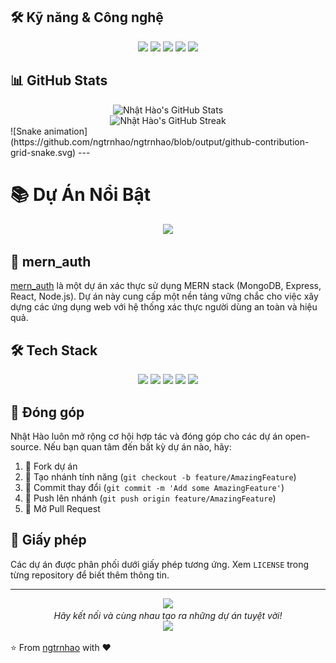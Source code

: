 
## 🛠️ Kỹ năng & Công nghệ

<p align="center">
  <img src="https://img.shields.io/badge/JavaScript-F7DF1E?style=for-the-badge&logo=javascript&logoColor=black">
  <img src="https://img.shields.io/badge/React-20232A?style=for-the-badge&logo=react&logoColor=61DAFB">
  <img src="https://img.shields.io/badge/Node.js-43853D?style=for-the-badge&logo=node.js&logoColor=white">
  <img src="https://img.shields.io/badge/MongoDB-4EA94B?style=for-the-badge&logo=mongodb&logoColor=white">
  <img src="https://img.shields.io/badge/Express.js-404D59?style=for-the-badge">
</p>

## 📊 GitHub Stats

<div align="center">
  <img src="https://github-readme-stats.vercel.app/api?username=ngtrnhao&show_icons=true&theme=radical" alt="Nhật Hào's GitHub Stats">
</div>

<div align="center">
  <img src="https://github-readme-streak-stats.herokuapp.com/?user=ngtrnhao&theme=dark" alt="Nhật Hào's GitHub Streak">
</div>
![Snake animation](https://github.com/ngtrnhao/ngtrnhao/blob/output/github-contribution-grid-snake.svg)
---

# 📚 Dự Án Nổi Bật

<div align="center">
  <img src="https://media.giphy.com/media/3o7TKSjRrfIPjeiVyM/giphy.gif" width="300">
</div>

## 🌟 mern_auth

[mern_auth](https://github.com/ngtrnhao/mern_auth) là một dự án xác thực sử dụng MERN stack (MongoDB, Express, React, Node.js). Dự án này cung cấp một nền tảng vững chắc cho việc xây dựng các ứng dụng web với hệ thống xác thực người dùng an toàn và hiệu quả.



## 🛠️ Tech Stack

<p align="center">
  <img src="https://img.shields.io/badge/JavaScript-F7DF1E?style=for-the-badge&logo=javascript&logoColor=black">
  <img src="https://img.shields.io/badge/React-20232A?style=for-the-badge&logo=react&logoColor=61DAFB">
  <img src="https://img.shields.io/badge/Node.js-43853D?style=for-the-badge&logo=node.js&logoColor=white">
  <img src="https://img.shields.io/badge/MongoDB-4EA94B?style=for-the-badge&logo=mongodb&logoColor=white">
  <img src="https://img.shields.io/badge/Express.js-404D59?style=for-the-badge">
</p>

## 🌈 Đóng góp

Nhật Hào luôn mở rộng cơ hội hợp tác và đóng góp cho các dự án open-source. Nếu bạn quan tâm đến bất kỳ dự án nào, hãy:

1. 🍴 Fork dự án
2. 🔧 Tạo nhánh tính năng (`git checkout -b feature/AmazingFeature`)
3. 🔀 Commit thay đổi (`git commit -m 'Add some AmazingFeature'`)
4. 📌 Push lên nhánh (`git push origin feature/AmazingFeature`)
5. 🔎 Mở Pull Request

## 📜 Giấy phép

Các dự án được phân phối dưới giấy phép tương ứng. Xem `LICENSE` trong từng repository để biết thêm thông tin.

---

<div align="center">
  <img src="https://media.giphy.com/media/LnQjpWaON8nhr21vNW/giphy.gif" width="60">
  <br>
  <i>Hãy kết nối và cùng nhau tạo ra những dự án tuyệt vời!</i>
  <br>
  <a href="https://github.com/ngtrnhao"><img src="https://img.shields.io/badge/GitHub-100000?style=for-the-badge&logo=github&logoColor=white"></a>
</div>

⭐️ From [ngtrnhao](https://github.com/ngtrnhao) with ❤️
